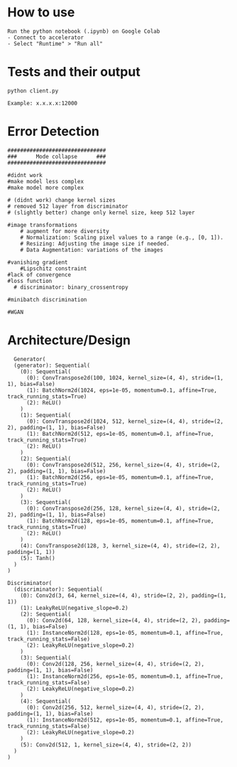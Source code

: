 # How to use

```
Run the python notebook (.ipynb) on Google Colab 
- Connect to accelerator
- Select "Runtime" > "Run all" 
```

# Tests and their output

```python client.py```
```
Example: x.x.x.x:12000
```

# Error Detection
```
###############################
###      Mode collapse      ###
###############################

#didnt work
#make model less complex
#make model more complex

# (didnt work) change kernel sizes 
# removed 512 layer from discriminator
# (slightly better) change only kernel size, keep 512 layer

#image transformations
    # augment for more diversity
    # Normalization: Scaling pixel values to a range (e.g., [0, 1]).
    # Resizing: Adjusting the image size if needed.
    # Data Augmentation: variations of the images 

#vanishing gradient
    #Lipschitz constraint
#lack of convergence
#loss function
  # discriminator: binary_crossentropy

#minibatch discrimination

#WGAN
```

# Architecture/Design
```
  Generator(
  (generator): Sequential(
    (0): Sequential(
      (0): ConvTranspose2d(100, 1024, kernel_size=(4, 4), stride=(1, 1), bias=False)
      (1): BatchNorm2d(1024, eps=1e-05, momentum=0.1, affine=True, track_running_stats=True)
      (2): ReLU()
    )
    (1): Sequential(
      (0): ConvTranspose2d(1024, 512, kernel_size=(4, 4), stride=(2, 2), padding=(1, 1), bias=False)
      (1): BatchNorm2d(512, eps=1e-05, momentum=0.1, affine=True, track_running_stats=True)
      (2): ReLU()
    )
    (2): Sequential(
      (0): ConvTranspose2d(512, 256, kernel_size=(4, 4), stride=(2, 2), padding=(1, 1), bias=False)
      (1): BatchNorm2d(256, eps=1e-05, momentum=0.1, affine=True, track_running_stats=True)
      (2): ReLU()
    )
    (3): Sequential(
      (0): ConvTranspose2d(256, 128, kernel_size=(4, 4), stride=(2, 2), padding=(1, 1), bias=False)
      (1): BatchNorm2d(128, eps=1e-05, momentum=0.1, affine=True, track_running_stats=True)
      (2): ReLU()
    )
    (4): ConvTranspose2d(128, 3, kernel_size=(4, 4), stride=(2, 2), padding=(1, 1))
    (5): Tanh()
  )
)
```

```
Discriminator(
  (discriminator): Sequential(
    (0): Conv2d(3, 64, kernel_size=(4, 4), stride=(2, 2), padding=(1, 1))
    (1): LeakyReLU(negative_slope=0.2)
    (2): Sequential(
      (0): Conv2d(64, 128, kernel_size=(4, 4), stride=(2, 2), padding=(1, 1), bias=False)
      (1): InstanceNorm2d(128, eps=1e-05, momentum=0.1, affine=True, track_running_stats=False)
      (2): LeakyReLU(negative_slope=0.2)
    )
    (3): Sequential(
      (0): Conv2d(128, 256, kernel_size=(4, 4), stride=(2, 2), padding=(1, 1), bias=False)
      (1): InstanceNorm2d(256, eps=1e-05, momentum=0.1, affine=True, track_running_stats=False)
      (2): LeakyReLU(negative_slope=0.2)
    )
    (4): Sequential(
      (0): Conv2d(256, 512, kernel_size=(4, 4), stride=(2, 2), padding=(1, 1), bias=False)
      (1): InstanceNorm2d(512, eps=1e-05, momentum=0.1, affine=True, track_running_stats=False)
      (2): LeakyReLU(negative_slope=0.2)
    )
    (5): Conv2d(512, 1, kernel_size=(4, 4), stride=(2, 2))
  )
)
```